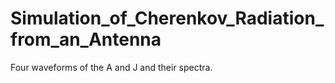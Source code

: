 # Simulation_of_Cherenkov_Radiation_from_an_Antenna
Four waveforms of the A and J and their spectra.
